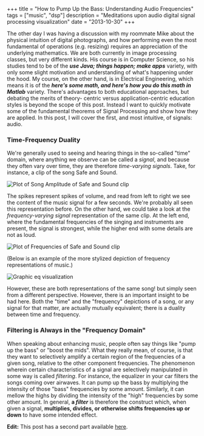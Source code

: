 +++
title = "How to Pump Up the Bass: Understanding Audio Frequencies"
tags = ["music", "dsp"]
description = "Meditations upon audio digital signal processing visualization"
date = "2013-10-30"
+++

The other day I was having a discussion with my roommate Mike about the physical
intuition of digital photographs, and how performing even the most fundamental
of operations (e.g. resizing) requires an appreciation of the underlying
mathematics. We are both currently in image processing classes, but very
different kinds. His course is in Computer Science, so his studies tend to be of
the ***use Java; things happen; make apps*** variety, with only some slight
motivation and understanding of what's happening under the hood. My course, on
the other hand, is in Electrical Engineering, which means it is of the ***here's
some math, and here's how you do this math in Matlab*** variety. There's
advantages to both educational approaches, but debating the merits of theory-
centric versus application-centric education styles is beyond the scope of this
post. Instead I want to quickly motivate some of the fundamental theorems of
Signal Processing and show how they are applied. In this post, I will cover the
first, and most intuitive, of signals: audio.

### Time-Frequency Duality

We're generally used to seeing and hearing things in the so-called "time"
domain, where anything we observe can be called a *signal*, and because they
often vary over time, they are therefore *time-varying signals*. Take, for
instance, a clip of the song Safe and Sound.


![Plot of Song Amplitude of Safe and Sound clip](/img/safeandsoundaudioplot.png)

The spikes represent spikes of volume, and read from left to right we see the
content of the music signal for a few seconds. We're probably all seen this
representation before. On the other hand, we could take a look at the
_frequency-varying signal_ representation of the same clip. At the left end,
where the fundamental frequencies of the singing and instruments are present,
the signal is strongest, while the higher end with some details are not as loud.

![Plot of Frequencies of Safe and Sound clip](/img/safeandsoundequalizerfreq.png)

(Below is an example of the more stylized depiction of frequency representations of music.)

![Graphic eq visualization](/img/graphic-eq-visualization.jpg)

However, these are both representations of the same song! but simply seen from a
different perspective. However, there is an important insight to be had here.
Both the "time" and the "frequency" depictions of a song, or any signal for that
matter, are actually mutually equivalent; there is a duality between time and
frequency.

### Filtering is Always in the "Frequency Domain"

When speaking about enhancing music, people often say things like "pump up the
bass" or "boost the mids". What they really mean, of course, is that they want
to selectively amplify a certain region of the frequencies of a given song,
relative to the other component frequencies. The phenomenon wherein certain
characteristics of a signal are selectively manipulated in some way is called
_filtering_. For instance, the equalizer in your car filters the songs coming
over airwaves. It can pump up the bass by multiplying the intensity of those
"bass" frequencies by some amount. Similarly, it can mellow the highs by
dividing the intensity of the "high" frequencies by some other amount. In
general, **a _filter_** is therefore the construct which, when given a signal,
**multiplies, divides, or otherwise shifts frequencies up or down** to have some
intended effect.

**Edit:** This post has a second part available [here](/posts/2013-11-04-smoothing-the-curves.html).

